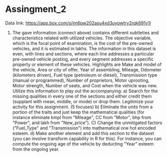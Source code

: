# Assingment_2
Data link: https://app.box.com/s/jm6pw202asu4xd3uypwtry2rqk691y1i

1. The gave information (connect above) contains different subtleties and characteristics related with utilized vehicles. The objective variable, which is the focal point of examination, is the cost of the pre-owned vehicles, and it is estimated in lakhs. The information in this dataset is even, with lines and sections, where each line addresses a particular pre-owned vehicle posting, and every segment addresses a specific property or element of these vehicles. Highlights are Make and model of the vehicle, Area or city of offer, Year of assembling, Mileage, Odometer (kilometers driven), Fuel type (petroleum or diesel), Transmission type (manual or programmed), Number of proprietors, Motor uprooting, Motor strength, Number of seats, and Cost when the vehicle was new. Utilize this information to play out the accompanying: a) Search for the missing qualities in every one of the sections and either credit them (supplant with mean, middle, or mode) or drop them. Legitimize your activity for this assignment. (5 focuses) b) Eliminate the units from a portion of the traits and just keep the mathematical qualities (for instance eliminate kmpl from "Mileage", CC from "Motor", bhp from "Power", and lakh from "New_price"). C) Change the unmitigated factors ("Fuel_Type" and "Transmission") into mathematical one hot encoded esteem. d) Make another element and add this section to the dataset (you can involve transform capability in R for this). For instance, you can compute the ongoing age of the vehicle by deducting "Year" esteem from the ongoing year.
